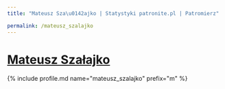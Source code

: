 ```yaml
---
title: "Mateusz Sza\u0142ajko | Statystyki patronite.pl | Patromierz"

permalink: /mateusz_szalajko
---
```


# [Mateusz Szałajko](https://patronite.pl/mateusz_szalajko)

{% include profile.md name="mateusz_szalajko" prefix="m" %}
